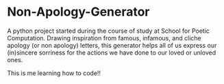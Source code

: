 # Non-Apology-Generator

A python project started during the course of study at School for Poetic Computation. Drawing inspiration from famous, infamous, and cliche apology (or non apology) letters, this generator helps all of us express our (in)sincere sorriness for the actions we have done to our loved or unloved ones.

This is me learning how to code!!
